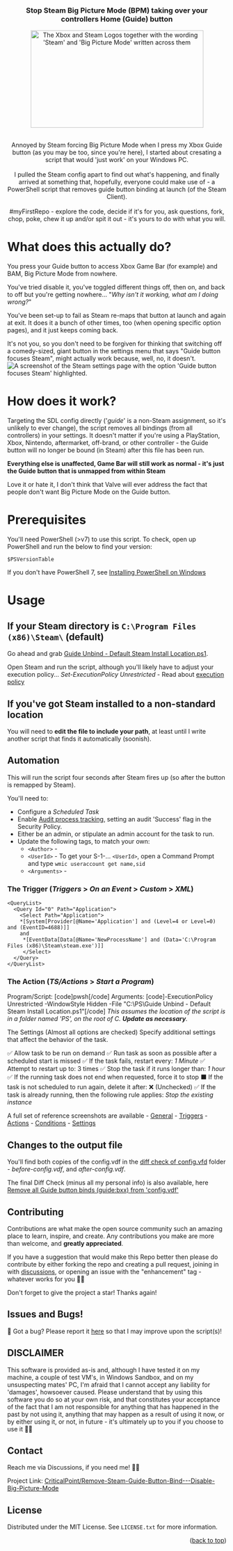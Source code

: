 <!-- Improved compatibility of back to top link: See: https://github.com/othneildrew/Best-README-Template/pull/73 -->
<a name="readme-top"></a>
<!--
*** Thanks for checking out the Best-README-Template. If you have a suggestion
*** that would make this better, please fork the repo and create a pull request
*** or simply open an issue with the tag "enhancement".
*** Don't forget to give the project a star!
*** Thanks again! Now go create something AMAZING! :D
-->

<!-- PROJECT SHIELDS -->
<!--
*** I'm using markdown "reference style" links for readability.
*** Reference links are enclosed in brackets [ ] instead of parentheses ( ).
*** See the bottom of this document for the declaration of the reference variables
*** for contributors-url, forks-url, etc. This is an optional, concise syntax you may use.
*** https://www.markdownguide.org/basic-syntax/#reference-style-links

[![Contributors][contributors-shield]][contributors-url]
[![Forks][forks-shield]][forks-url]
[![Stargazers][stars-shield]][stars-url]
[![Issues][issues-shield]][issues-url]
[![MIT License][license-shield]][license-url]
-->
<!-- PROJECT LOGO -->

<div align="center">
  <h3 align="center">Stop Steam Big Picture Mode (BPM) taking over your controllers Home (Guide) button</h4>
  <a href="[https://github.com/CriticalPoint/Remove-Steam-Guide-Button-Bind---Disable-Big-Picture-Mode](https://github.com/CriticalPoint/Remove-Steam-Guide-Button-Bind---Disable-Big-Picture-Mode?readme=1#readme-top)">
    <img src="images/Xbox_Steam_Logo-small.png" alt="The Xbox and Steam Logos together with the wording 'Steam' and 'Big Picture Mode' written across them" width="397" height="224">
  </a>
  <br>
  <br>
  <!--
  <h1 align="center" style="color:red;">Script temporarily offline - please be patient while I investigate a potential issue - just want to be sure</h1>
  <br>
  <br>
  -->
    <p align="center">
    Annoyed by Steam forcing Big Picture Mode when I press my Xbox Guide button (as you may be too, since you're here), I started about cresating a script that would 'just work' on your Windows PC.
    <br>
    <br>
    I pulled the Steam config apart to find out what's happening, and finally arrived at something that, hopefully, everyone could make use of - a PowerShell script that removes guide button binding at launch (of the Steam Client).
    <br>
    <br>
    #myFirstRepo - explore the code, decide if it's for you, ask questions, fork, chop, poke, chew it up and/or spit it out - it's yours to do with what you will.
  </p>
</div>

<!-- What it does -->
# What does this actually do?

You press your Guide button to access Xbox Game Bar (for example) and BAM, Big Picture Mode from nowhere.

You've tried disable it, you've toggled different things off, then on, and back to off but you're getting nowhere... "*Why isn't it working, what am I doing wrong?*"

You've been set-up to fail as Steam re-maps that button at launch and again at exit. It does it a bunch of other times, too (when opening specific option pages), and it just keeps coming back.

It's not you, so you don't need to be forgiven for thinking that switching off a comedy-sized, giant button in the settings menu that says "Guide button focuses Steam", might actually work because, well, no, it doesn't.
<img align="center" src="images/GuideButtonDoes-Not-NotFocusSteam.png" alt="A screenshot of the Steam settings page with the option 'Guide button focuses Steam' highlighted.">

# How does it work?
Targeting the SDL config directly ('*guide*' is a non-Steam assignment, so it's unlikely to ever change), the script removes all bindings (from all controllers) in your settings.
It doesn't matter if you're using a PlayStation, Xbox, Nintendo, aftermarket, off-brand, or other controller - the Guide button will no longer be bound (in Steam) after this file has been run.

**Everything else is unaffected, Game Bar will still work as normal - it's just the Guide button that is unmapped from within Steam**

Love it or hate it, I don't think that Valve will ever address the fact that people don't want Big Picture Mode on the Guide button.


<!-- PREREQUISITES -->
# Prerequisites

You'll need PowerShell (>v7) to use this script. To check, open up PowerShell and run the below to find your version:
```
$PSVersionTable
```
If you don't have PowerShell 7, see [Installing PowerShell on Windows](https://learn.microsoft.com/en-us/powershell/scripting/install/installing-powershell-on-windows)


<!-- USAGE -->
# Usage
## If your Steam directory is ```C:\Program Files (x86)\Steam\``` (default)
Go ahead and grab [Guide Unbind - Default Steam Install Location.ps1](https://github.com/CriticalPoint/Remove-Steam-Guide-Button-Bind---Disable-Big-Picture-Mode/blob/main/1%20-%20PS%20SCRIPTS/Guide%20Unbind%20-%20Default%20Steam%20Install%20Location.ps1).

Open Steam and run the script, although you'll likely have to adjust your execution policy...
_Set-ExecutionPolicy Unrestricted_ - Read about [execution policy](https://learn.microsoft.com/en-us/powershell/module/microsoft.powershell.security/set-executionpolicy?view=powershell-7.3)

## If you've got Steam installed to a non-standard location
You will need to **edit the file to include your path**, at least until I write another script that finds it automatically (soonish).

<!-- Automation -->
## Automation
This will run the script four seconds after Steam fires up (so after the button is remapped by Steam).

You'll need to:
- Configure a *Scheduled Task*
- Enable [Audit process tracking](https://learn.microsoft.com/en-us/windows/security/threat-protection/auditing/basic-audit-process-tracking), setting an audit 'Success' flag in the Security Policy.
- Either be an admin, or stipulate an admin account for the task to run.
- Update the following tags, to match your own:
  - `<Author>` - 
  - `<UserId>` - To get your S-1-... `<UserId>`, open a Command Prompt and type `wmic useraccount get name,sid`
  - `<Arguments>` - 



### The Trigger (*Triggers* > *On an Event* > *Custom* > *XML*)

```
<QueryList>
  <Query Id="0" Path="Application">
    <Select Path="Application">
    *[System[Provider[@Name='Application'] and (Level=4 or Level=0) and (EventID=4688)]]
    and 
     *[EventData[Data[@Name='NewProcessName'] and (Data='C:\Program Files (x86)\Steam\steam.exe')]]
     </Select>
  </Query>
</QueryList>
```

### The Action (*TS/Actions* > *Start a Program*)

Program/Script:   [code]pwsh[/code]
Arguments:   [code]-ExecutionPolicy Unrestricted -WindowStyle Hidden -File "C:\PS\Guide Unbind - Default Steam Install Location.ps1"[/code]
*This assumes the location of the script is in a folder named 'PS', on the root of C. **Update as necessary**.*

The Settings (Almost all options are checked)
Specify additional settings that affect the behavior of the task.

✅ Allow task to be run on demand
✅ Run task as soon as possible after a scheduled start is missed
✅ If the task fails, restart every: *1 Minute*
✅ Attempt to restart up to: 3 times
✅ Stop the task if it runs longer than: *1 hour*
✅ If the running task does not end when requested, force it to stop
⬛ If the task is not scheduled to run again, delete it after: ❌ (Unchecked)
✅ If the task is already running, then the following rule applies: *Stop the existing instance*

A full set of reference screenshots are available - [General](images/taskScheduler/General.png) - [Triggers](images/taskScheduler/Triggers.png) - [Actions](images/taskScheduler/Actions.png) - [Conditions](images/taskScheduler/Conditions.png) - [Settings](images/taskScheduler/Settings.png)

<!-- What Changes -->
## Changes to the output file

You'll find both copies of the config.vdf in the [diff check of config.vfd](https://github.com/CriticalPoint/Remove-Steam-Guide-Button-Bind---Disable-Big-Picture-Mode/tree/main/diff%20check%20of%20config.vfd) folder - *before-config.vdf*, and *after-config.vdf*.

The final Diff Check (minus all my personal info) is also available, here [Remove all Guide button binds (guide:bxx) from 'config.vdf'](https://www.diffchecker.com/TxvnAz0R/)


<!-- CONTRIBUTING -->
## Contributing

Contributions are what make the open source community such an amazing place to learn, inspire, and create. Any contributions you make are more than welcome, and **greatly appreciated**.

If you have a suggestion that would make this Repo better then please do contribute by either forking the repo and creating a pull request, joining in with [discussions](https://github.com/CriticalPoint/Remove-Steam-Guide-Button-Bind---Disable-Big-Picture-Mode/discussions), or opening an issue with the "enhancement" tag - whatever works for you 🙏🏻

Don't forget to give the project a star! Thanks again!


<!-- Bugs -->
## Issues and Bugs!

🐛 Got a bug? Please report it [here](https://github.com/CriticalPoint/Remove-Steam-Guide-Button-Bind---Disable-Big-Picture-Mode/issues/new?assignees=CriticalPoint&labels=&projects=&template=bug_report.md&title=) so that I may improve upon the script(s)!

<!-- Disclaimer-->
## DISCLAIMER
<a name="disclaimer"></a>
This software is provided as-is and, although I have tested it on my machine, a couple of test VM's, in Windows Sandbox, and on my unsuspecting mates' PC, I'm afraid that I cannot accept any liability for 'damages', howsoever caused. Please understand that by using this software you do so at your own risk, and that constitutes your acceptance of the fact that I am not responsible for anything that has happened in the past by not using it, anything that may happen as a result of using it now, or by either using it, or not, in future - it's ultimately up to you if you choose to use it 🙏🏻


<!-- CONTACT -->
## Contact

Reach me via Discussions, if you need me! 👍🏻

Project Link: [CriticalPoint/Remove-Steam-Guide-Button-Bind---Disable-Big-Picture-Mode](https://github.com/CriticalPoint/Remove-Steam-Guide-Button-Bind---Disable-Big-Picture-Mode)


<!-- LICENSE -->
## License

Distributed under the MIT License. See `LICENSE.txt` for more information.

<p align="right">(<a href="#readme-top">back to top</a>)</p>
